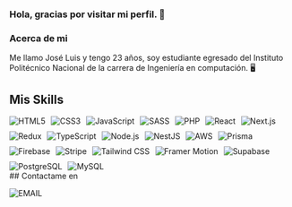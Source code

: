 ### Hola, gracias por visitar mi perfil. 👋

### Acerca de mi

Me llamo José Luis y tengo 23 años, soy estudiante egresado del Instituto Politécnico Nacional de la carrera de Ingeniería en computación. 🖥️

## Mis Skills
<div style="display: flex; flex-wrap: wrap; gap: 10px;">
  <img src="https://img.shields.io/badge/HTML5-orange.svg?style=for-the-badge&logo=html5&logoColor=FFF&labelColor=black" alt="HTML5" />
  <img src="https://img.shields.io/badge/CSS3-informational.svg?style=for-the-badge&logo=CSS3&logoColor=FFF&labelColor=000" alt="CSS3" />
  <img src="https://img.shields.io/badge/JavaScript-yellow.svg?style=for-the-badge&logo=JAVASCRIPT&logoColor=FFF&labelColor=000" alt="JavaScript" />
  <img src="https://img.shields.io/badge/SASS-DE6DDE.svg?style=for-the-badge&logo=SASS&logoColor=FFF&labelColor=000" alt="SASS" />
  <img src="https://img.shields.io/badge/PHP-orange.svg?style=for-the-badge&logo=PHP&logoColor=FFF&labelColor=000" alt="PHP" />
  <img src="https://img.shields.io/badge/React-61DAFB.svg?style=for-the-badge&logo=React&logoColor=FFF&labelColor=000" alt="React" />
  <img src="https://img.shields.io/badge/Next.js-000000.svg?style=for-the-badge&logo=Next.js&logoColor=FFF&labelColor=000" alt="Next.js" />
  <img src="https://img.shields.io/badge/Redux-764ABC.svg?style=for-the-badge&logo=Redux&logoColor=FFF&labelColor=000" alt="Redux" />
  <img src="https://img.shields.io/badge/TypeScript-3178C6.svg?style=for-the-badge&logo=TypeScript&logoColor=FFF&labelColor=000" alt="TypeScript" />
  <img src="https://img.shields.io/badge/Node.js-339933.svg?style=for-the-badge&logo=Node.js&logoColor=FFF&labelColor=000" alt="Node.js" />
  <img src="https://img.shields.io/badge/NestJS-E0234E.svg?style=for-the-badge&logo=NestJS&logoColor=FFF&labelColor=000" alt="NestJS" />
  <img src="https://img.shields.io/badge/AWS-232F3E.svg?style=for-the-badge&logo=Amazon-AWS&logoColor=FFF&labelColor=000" alt="AWS" />
  <img src="https://img.shields.io/badge/Prisma-2D3748.svg?style=for-the-badge&logo=Prisma&logoColor=FFF&labelColor=000" alt="Prisma" />
  <img src="https://img.shields.io/badge/Firebase-FFCA28.svg?style=for-the-badge&logo=Firebase&logoColor=FFF&labelColor=000" alt="Firebase" />
  <img src="https://img.shields.io/badge/Stripe-008CDD.svg?style=for-the-badge&logo=Stripe&logoColor=FFF&labelColor=000" alt="Stripe" />
  <img src="https://img.shields.io/badge/Tailwind_CSS-38B2AC.svg?style=for-the-badge&logo=Tailwind-CSS&logoColor=FFF&labelColor=000" alt="Tailwind CSS" />
  <img src="https://img.shields.io/badge/Framer_Motion-0055FF.svg?style=for-the-badge&logo=Framer&logoColor=FFF&labelColor=000" alt="Framer Motion" />
  <img src="https://img.shields.io/badge/Supabase-3ECF8E.svg?style=for-the-badge&logo=Supabase&logoColor=FFF&labelColor=000" alt="Supabase" />
  <img src="https://img.shields.io/badge/PostgreSQL-336791.svg?style=for-the-badge&logo=PostgreSQL&logoColor=FFF&labelColor=000" alt="PostgreSQL" />
  <img src="https://img.shields.io/badge/MySQL-4479A1.svg?style=for-the-badge&logo=MySQL&logoColor=FFF&labelColor=000" alt="MySQL" />
</div>
## Contactame en

![EMAIL](https://img.shields.io/badge/sanchezmendozajoseluis9@gmail.com-FC5252?style=for-the-badge&logo=Gmail&logoColor=FFF&labelColor=000)</br>
